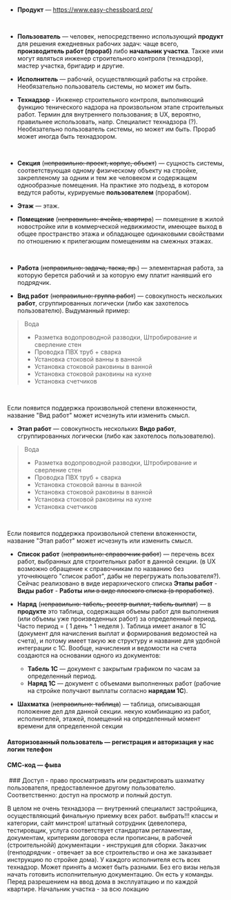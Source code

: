 <br>

- **Продукт** — https://www.easy-chessboard.pro/
<br>

- **Пользователь** — человек, непосредственно использующий **продукт** для решения ежедневных рабочих задач: чаще всего, **производитель работ (прораб)** либо **начальник участка**. Также ими могут являться инженер строительного контроля (технадзор), мастер участка, бригадир и другие.  

- **Исполнитель** — рабочий, осуществляющий работы на стройке. Необязательно пользователь системы, но может им быть.  

- **Технадзор** - Инженер строительного контроля, выполняющий функцию тенического надзора на произвольном этапе строительных работ. Термин для внутреннего пользования; в UX, вероятно, правильнее использовать, напр. Специалист технадзора (?). Необязательно пользователь системы, но может им быть. Прораб может иногда быть технадзором.
<br>

- **Секция** (~~неправильно: проект, корпус, объект~~) — сущность системы, соответствующая одному физическому объекту на стройке, закрепленому за одним и тем же человеком и содержащем однообразные помещения. На практике это подъезд, в котором ведутся работы, курируемые **пользователем** (прорабом).

- **Этаж** — этаж.

- **Помещение** (~~неправильно: ячейка, квартира~~) — помещение в жилой новостройке или в коммерческой недвижимости, имеющее выход в общее пространство этажа и обладающее одинаковыми свойствами по отношению к прилегающим помещениям на смежных этажах.
<br>

- **Работа** (~~неправильно: задача, таска, пр.~~) — элементарная работа, за которую берется рабочий и за которую ему платит нанявший его подрядчик.

- **Вид работ** (~~неправильно: группа работ~~) — совокупность нескольких **работ**, сгруппированных логически (либо как захотелось пользователю). Выдуманный пример:

> Вода
> - Разметка водопроводной разводки, Штробирование и сверление стен  
> - Проводка ПВХ труб + сварка  
> - Установка стоковой ванны в ванной  
> - Установка стоковой раковины в ванной  
> - Установка стоковой раковины на кухне  
> - Установка счетчиков  
<br>

Если появится поддержка произвольной степени вложенности, название "Вид работ" может исчезнуть или изменить смысл.

- **Этап работ** — совокупность нескольких **Видо работ**, сгруппированных логически (либо как захотелось пользователю).

> Вода
> - Разметка водопроводной разводки, Штробирование и сверление стен  
> - Проводка ПВХ труб + сварка  
> - Установка стоковой ванны в ванной  
> - Установка стоковой раковины в ванной  
> - Установка стоковой раковины на кухне  
> - Установка счетчиков  
<br>

Если появится поддержка произвольной степени вложенности, название "Этап работ" может исчезнуть или изменить смысл.

- **Список работ** (~~неправильно: справочник работ~~) — перечень всех работ, выбранных для строительных работ в данной секции. 
(в UX возможно обращение к справочникам по названию без уточняющего "список работ", дабы не перегружать пользователя?). Сейчас реализовано в виде иерархического списка **Этапы работ** - **Виды работ** - **Работы** ~~или в виде плоского списка (в проработке)~~.

- **Наряд** (~~неправильно: табель, реестр выплат, табель выплат~~) — в **продукте** это таблица, содержащая объемы работ для выполнения (или объемы уже произведенных работ) за определенный период. Часто период = ( 1 день ^ 1 неделя ). Таблица имеет аналог в 1С (документ для начисления выплат и формирования ведомостей на счета), и потому имеет такую же структуру и название для удобной интеграции с 1С. Вообще, начисления и ведомости на счета создаются на основании одного из документов:  
    - **Табель 1С** — документ с закрытым графиком по часам за определенный период.  
    - **Наряд 1С** — документ с объемами выполненных работ (рабочие на стройке получают выплаты согласно **нарядам 1C**).  

- **Шахматка** (~~неправильно: таблица~~) — таблица, описывающая положение дел для данной секции. некую комбинацию из работ, исполнителей, этажей, помещений на определенный момент времени для определенной секции 

#### Авторизованный пользователь — регистрация и авторизация у нас логин телефон
#### СМС-код — фыва






 ### Доступ - право просматривать или редактировать шахматку пользователя, предоставленное другому пользователю. Соответственно: доступ на просмотр и полный доступ.


В целом не очень технадзора — внутренний специалист застройщика, осуществляющий финальную приемку всех работ. выбрать!!! классы и категории, сайт минстроя! штатный сотрудник (девелопера, тестировщик, услуга соответствует стандартам регламентам, документам, критериям договора если прописаны, в рабочей (строительнойй) документации - инструкция для сборки. Заказчик (генподрядчик - отвечает за все строительство и она же заказывает инструкцию по стройке дома). У каждого исполнителя есть всех технадзор. Может принять а может быть разными. Без его визы нельзя начать готовить исполнительную документацию. Он есть у команды.
Перед разрешением на ввод дома в эксплуатацию и по каждой квартире. 
Начальник участка - за всю локацию

